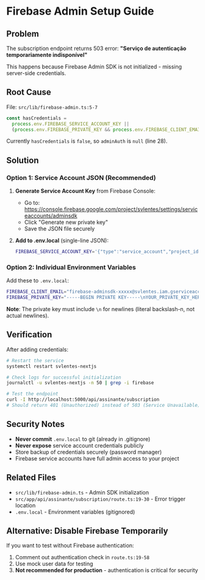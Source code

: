 # Firebase Admin Setup Guide

## Problem
The subscription endpoint returns 503 error: **"Serviço de autenticação temporariamente indisponível"**

This happens because Firebase Admin SDK is not initialized - missing server-side credentials.

## Root Cause
File: `src/lib/firebase-admin.ts:5-7`
```typescript
const hasCredentials =
  process.env.FIREBASE_SERVICE_ACCOUNT_KEY ||
  (process.env.FIREBASE_PRIVATE_KEY && process.env.FIREBASE_CLIENT_EMAIL)
```

Currently `hasCredentials` is `false`, so `adminAuth` is `null` (line 28).

## Solution

### Option 1: Service Account JSON (Recommended)

1. **Generate Service Account Key** from Firebase Console:
   - Go to: https://console.firebase.google.com/project/svlentes/settings/serviceaccounts/adminsdk
   - Click "Generate new private key"
   - Save the JSON file securely

2. **Add to .env.local** (single-line JSON):
   ```bash
   FIREBASE_SERVICE_ACCOUNT_KEY='{"type":"service_account","project_id":"svlentes","private_key_id":"...","private_key":"-----BEGIN PRIVATE KEY-----\n...\n-----END PRIVATE KEY-----\n","client_email":"firebase-adminsdk-...@svlentes.iam.gserviceaccount.com","client_id":"...","auth_uri":"https://accounts.google.com/o/oauth2/auth","token_uri":"https://oauth2.googleapis.com/token","auth_provider_x509_cert_url":"https://www.googleapis.com/oauth2/v1/certs","client_x509_cert_url":"..."}'
   ```

### Option 2: Individual Environment Variables

Add these to `.env.local`:
```bash
FIREBASE_CLIENT_EMAIL="firebase-adminsdk-xxxxx@svlentes.iam.gserviceaccount.com"
FIREBASE_PRIVATE_KEY="-----BEGIN PRIVATE KEY-----\nYOUR_PRIVATE_KEY_HERE\n-----END PRIVATE KEY-----\n"
```

**Note**: The private key must include `\n` for newlines (literal backslash-n, not actual newlines).

## Verification

After adding credentials:

```bash
# Restart the service
systemctl restart svlentes-nextjs

# Check logs for successful initialization
journalctl -u svlentes-nextjs -n 50 | grep -i firebase

# Test the endpoint
curl -I http://localhost:5000/api/assinante/subscription
# Should return 401 (Unauthorized) instead of 503 (Service Unavailable)
```

## Security Notes

- **Never commit** `.env.local` to git (already in .gitignore)
- **Never expose** service account credentials publicly
- Store backup of credentials securely (password manager)
- Firebase service accounts have full admin access to your project

## Related Files

- `src/lib/firebase-admin.ts` - Admin SDK initialization
- `src/app/api/assinante/subscription/route.ts:19-30` - Error trigger location
- `.env.local` - Environment variables (gitignored)

## Alternative: Disable Firebase Temporarily

If you want to test without Firebase authentication:

1. Comment out authentication check in `route.ts:19-58`
2. Use mock user data for testing
3. **Not recommended for production** - authentication is critical for security
